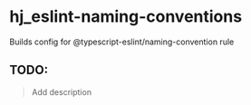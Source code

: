# hj_eslint-naming-conventions
Builds config for @typescript-eslint/naming-convention rule

## TODO:
> Add description
